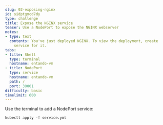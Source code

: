 ```yaml
---
slug: 02-exposing-nginx
id: sidptgmcd7dy
type: challenge
title: Expose the NGINX service
teaser: Use a NodePort to expose the NGINX webserver
notes:
- type: text
  contents: You've just deployed NGINX. To view the deployment, create a NodePort
    service for it.
tabs:
- title: Shell
  type: terminal
  hostname: entando-vm
- title: NodePort
  type: service
  hostname: entando-vm
  path: /
  port: 30001
difficulty: basic
timelimit: 600
---
```

Use the terminal to add a NodePort service:

```
kubectl apply -f service.yml
```